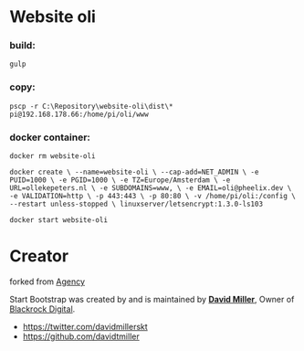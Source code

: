 # Website oli

### build: 
`gulp`

### copy:
`pscp -r C:\Repository\website-oli\dist\* pi@192.168.178.66:/home/pi/oli/www`

### docker container:
`docker rm website-oli`

`docker create \
  --name=website-oli \
  --cap-add=NET_ADMIN \
  -e PUID=1000 \
  -e PGID=1000 \
  -e TZ=Europe/Amsterdam \
  -e URL=ollekepeters.nl \
  -e SUBDOMAINS=www, \
  -e EMAIL=oli@pheelix.dev \
  -e VALIDATION=http \
  -p 443:443 \
  -p 80:80 \
  -v /home/pi/oli:/config \
  --restart unless-stopped \
  linuxserver/letsencrypt:1.3.0-ls103`
  
`docker start website-oli`

# Creator
forked from [Agency](http://startbootstrap.com/template-overviews/agency/)

Start Bootstrap was created by and is maintained by **[David Miller](http://davidmiller.io/)**, Owner of [Blackrock Digital](http://blackrockdigital.io/).

* https://twitter.com/davidmillerskt
* https://github.com/davidtmiller
